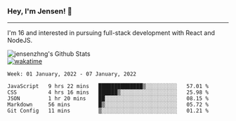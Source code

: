 ### Hey, I'm Jensen! 👋

---

I'm 16 and interested in pursuing full-stack development with React and NodeJS.

![jensenzhng's Github Stats](https://github-readme-stats.vercel.app/api?username=jensenzhng&theme=dark&show_icons=true&count_private=true)
<br />
[![wakatime](https://wakatime.com/badge/user/cbfc263d-3611-4e36-8278-8fad45fe3f62.svg)](https://wakatime.com/@cbfc263d-3611-4e36-8278-8fad45fe3f62)

<!--START_SECTION:waka-->
```text
Week: 01 January, 2022 - 07 January, 2022

JavaScript   9 hrs 22 mins   ██████████████▒░░░░░░░░░░   57.01 % 
CSS          4 hrs 16 mins   ██████▒░░░░░░░░░░░░░░░░░░   25.98 % 
JSON         1 hr 20 mins    ██░░░░░░░░░░░░░░░░░░░░░░░   08.15 % 
Markdown     56 mins         █▒░░░░░░░░░░░░░░░░░░░░░░░   05.72 % 
Git Config   11 mins         ▒░░░░░░░░░░░░░░░░░░░░░░░░   01.21 % 
```
<!--END_SECTION:waka-->
